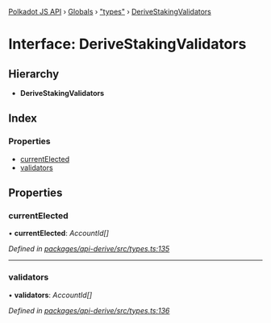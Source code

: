 [Polkadot JS API](../README.md) › [Globals](../globals.md) › ["types"](../modules/_types_.md) › [DeriveStakingValidators](_types_.derivestakingvalidators.md)

# Interface: DeriveStakingValidators

## Hierarchy

* **DeriveStakingValidators**

## Index

### Properties

* [currentElected](_types_.derivestakingvalidators.md#currentelected)
* [validators](_types_.derivestakingvalidators.md#validators)

## Properties

###  currentElected

• **currentElected**: *AccountId[]*

*Defined in [packages/api-derive/src/types.ts:135](https://github.com/polkadot-js/api/blob/8a5a86e8b/packages/api-derive/src/types.ts#L135)*

___

###  validators

• **validators**: *AccountId[]*

*Defined in [packages/api-derive/src/types.ts:136](https://github.com/polkadot-js/api/blob/8a5a86e8b/packages/api-derive/src/types.ts#L136)*
